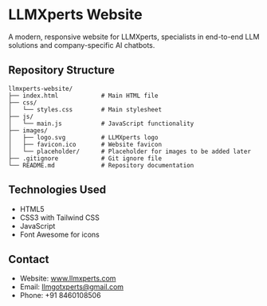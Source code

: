 # LLMXperts Website

A modern, responsive website for LLMXperts, specialists in end-to-end LLM solutions and company-specific AI chatbots.

## Repository Structure

```
llmxperts-website/
├── index.html            # Main HTML file
├── css/
│   └── styles.css        # Main stylesheet
├── js/
│   └── main.js           # JavaScript functionality
├── images/
│   ├── logo.svg          # LLMXperts logo
│   ├── favicon.ico       # Website favicon
│   └── placeholder/      # Placeholder for images to be added later
├── .gitignore            # Git ignore file
└── README.md             # Repository documentation
```


## Technologies Used

- HTML5
- CSS3 with Tailwind CSS
- JavaScript
- Font Awesome for icons



## Contact
- Website: www.llmxperts.com
- Email: llmgotxperts@gmail.com
- Phone: +91 8460108506
